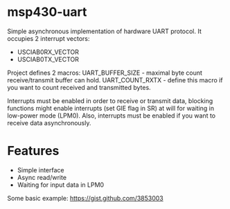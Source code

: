msp430-uart
===========

Simple asynchronous implementation of hardware UART protocol.
It occupies 2 interrupt vectors:
* USCIAB0RX_VECTOR
* USCIAB0TX_VECTOR 

Project defines 2 macros:
UART_BUFFER_SIZE - maximal byte count receive/transmit buffer can hold.
UART_COUNT_RXTX - define this macro if you want to count received and transmitted bytes.

Interrupts must be enabled in order to receive or transmit data, blocking functions might enable interrupts
(set GIE flag in SR) at will for waiting in low-power mode (LPM0). 
Also, interrupts must be enabled if you want to receive data asynchronously.

Features
========
* Simple interface
* Async read/write
* Waiting for input data in LPM0

Some basic example: https://gist.github.com/3853003